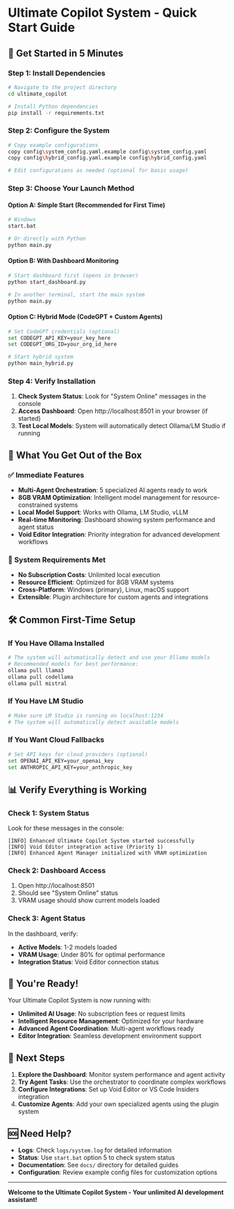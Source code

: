 # Ultimate Copilot System - Quick Start Guide

## 🚀 Get Started in 5 Minutes

### Step 1: Install Dependencies
```bash
# Navigate to the project directory
cd ultimate_copilot

# Install Python dependencies
pip install -r requirements.txt
```

### Step 2: Configure the System
```bash
# Copy example configurations
copy config\system_config.yaml.example config\system_config.yaml
copy config\hybrid_config.yaml.example config\hybrid_config.yaml

# Edit configurations as needed (optional for basic usage)
```

### Step 3: Choose Your Launch Method

#### Option A: Simple Start (Recommended for First Time)
```bash
# Windows
start.bat

# Or directly with Python
python main.py
```

#### Option B: With Dashboard Monitoring
```bash
# Start dashboard first (opens in browser)
python start_dashboard.py

# In another terminal, start the main system
python main.py
```

#### Option C: Hybrid Mode (CodeGPT + Custom Agents)
```bash
# Set CodeGPT credentials (optional)
set CODEGPT_API_KEY=your_key_here
set CODEGPT_ORG_ID=your_org_id_here

# Start hybrid system
python main_hybrid.py
```

### Step 4: Verify Installation

1. **Check System Status**: Look for "System Online" messages in the console
2. **Access Dashboard**: Open http://localhost:8501 in your browser (if started)
3. **Test Local Models**: System will automatically detect Ollama/LM Studio if running

## 🎯 What You Get Out of the Box

### ✅ Immediate Features
- **Multi-Agent Orchestration**: 5 specialized AI agents ready to work
- **8GB VRAM Optimization**: Intelligent model management for resource-constrained systems
- **Local Model Support**: Works with Ollama, LM Studio, vLLM
- **Real-time Monitoring**: Dashboard showing system performance and agent status
- **Void Editor Integration**: Priority integration for advanced development workflows

### 🔧 System Requirements Met
- **No Subscription Costs**: Unlimited local execution
- **Resource Efficient**: Optimized for 8GB VRAM systems
- **Cross-Platform**: Windows (primary), Linux, macOS support
- **Extensible**: Plugin architecture for custom agents and integrations

## 🛠️ Common First-Time Setup

### If You Have Ollama Installed
```bash
# The system will automatically detect and use your Ollama models
# Recommended models for best performance:
ollama pull llama3
ollama pull codellama
ollama pull mistral
```

### If You Have LM Studio
```bash
# Make sure LM Studio is running on localhost:1234
# The system will automatically detect available models
```

### If You Want Cloud Fallbacks
```bash
# Set API keys for cloud providers (optional)
set OPENAI_API_KEY=your_openai_key
set ANTHROPIC_API_KEY=your_anthropic_key
```

## 📊 Verify Everything is Working

### Check 1: System Status
Look for these messages in the console:
```
[INFO] Enhanced Ultimate Copilot System started successfully
[INFO] Void Editor integration active (Priority 1)
[INFO] Enhanced Agent Manager initialized with VRAM optimization
```

### Check 2: Dashboard Access
1. Open http://localhost:8501
2. Should see "System Online" status
3. VRAM usage should show current models loaded

### Check 3: Agent Status
In the dashboard, verify:
- **Active Models**: 1-2 models loaded
- **VRAM Usage**: Under 80% for optimal performance
- **Integration Status**: Void Editor connection status

## 🎉 You're Ready!

Your Ultimate Copilot System is now running with:
- **Unlimited AI Usage**: No subscription fees or request limits
- **Intelligent Resource Management**: Optimized for your hardware
- **Advanced Agent Coordination**: Multi-agent workflows ready
- **Editor Integration**: Seamless development environment support

## 🔄 Next Steps

1. **Explore the Dashboard**: Monitor system performance and agent activity
2. **Try Agent Tasks**: Use the orchestrator to coordinate complex workflows
3. **Configure Integrations**: Set up Void Editor or VS Code Insiders integration
4. **Customize Agents**: Add your own specialized agents using the plugin system

## 🆘 Need Help?

- **Logs**: Check `logs/system.log` for detailed information
- **Status**: Use `start.bat` option 5 to check system status
- **Documentation**: See `docs/` directory for detailed guides
- **Configuration**: Review example config files for customization options

---

**Welcome to the Ultimate Copilot System - Your unlimited AI development assistant!**